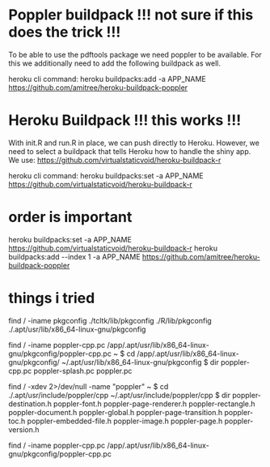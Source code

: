 # Poppler buildpack !!! not sure if this does the trick !!!
To be able to use the pdftools package we need poppler to be available.
For this we additionally need to add the following buildpack as well.

heroku cli command:
heroku buildpacks:add -a APP_NAME https://github.com/amitree/heroku-buildpack-poppler

# Heroku Buildpack !!! this works !!!
With init.R and run.R in place, we can push directly to Heroku.
However, we need to select a buildpack that tells Heroku how to handle the shiny app.
We use: https://github.com/virtualstaticvoid/heroku-buildpack-r

heroku cli command:
heroku buildpacks:set -a APP_NAME https://github.com/virtualstaticvoid/heroku-buildpack-r

# order is important
heroku buildpacks:set -a APP_NAME https://github.com/virtualstaticvoid/heroku-buildpack-r
heroku buildpacks:add --index 1 -a APP_NAME https://github.com/amitree/heroku-buildpack-poppler


# things i tried
find / -iname pkgconfig
	./tcltk/lib/pkgconfig
	./R/lib/pkgconfig
	./.apt/usr/lib/x86_64-linux-gnu/pkgconfig

find / -iname poppler-cpp.pc
	/app/.apt/usr/lib/x86_64-linux-gnu/pkgconfig/poppler-cpp.pc	
		~ $ cd /app/.apt/usr/lib/x86_64-linux-gnu/pkgconfig/
			~/.apt/usr/lib/x86_64-linux-gnu/pkgconfig $ dir
				poppler-cpp.pc  poppler-splash.pc  poppler.pc

find / -xdev 2>/dev/null -name "poppler"
	~ $ cd ./.apt/usr/include/poppler/cpp
		~/.apt/usr/include/poppler/cpp $ dir
			poppler-destination.h    poppler-font.h    poppler-page-renderer.h    poppler-rectangle.h
			poppler-document.h       poppler-global.h  poppler-page-transition.h  poppler-toc.h
			poppler-embedded-file.h  poppler-image.h   poppler-page.h             poppler-version.h

find / -iname poppler-cpp.pc
	/app/.apt/usr/lib/x86_64-linux-gnu/pkgconfig/poppler-cpp.pc





